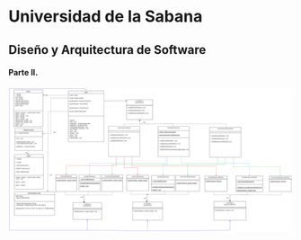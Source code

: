 # Universidad de la Sabana
## Diseño y Arquitectura de Software
#### Parte II. 
![](https://github.com/Edwinguty2/TALLER_ANALITICA_PUNTO2/blob/main/UMLREFERENCIADO.png)



